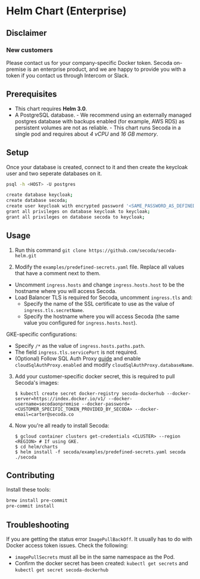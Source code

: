 # Helm Chart (Enterprise)

## Disclaimer

### New customers

Please contact us for your company-specific Docker token. Secoda on-premise is an enterprise product, and we are happy to provide you with a token if you contact us through Intercom or Slack.


## Prerequisites

- This chart requires **Helm 3.0**.
- A PostgreSQL database.
        - We recommend using an externally managed postgres database with backups enabled (for example, AWS RDS) as persistent volumes are not as reliable.
        - This chart runs Secoda in a single pod and requires about *4 vCPU* and *16 GB memory*.

## Setup

Once your database is created, connect to it and then create the keycloak user and two seperate databases on it.

```bash
psql -h <HOST> -U postgres
```

```bash
create database keycloak;
create database secoda;
create user keycloak with encrypted password '<SAME_PASSWORD_AS_DEFINED_IN_PREDEFINED-SECRETS.YAML>';
grant all privileges on database keycloak to keycloak;
grant all privileges on database secoda to keycloak;
```

## Usage

1.  Run this command `git clone https://github.com/secoda/secoda-helm.git`

2.  Modify the `examples/predefined-secrets.yaml` file. Replace all values that have a comment next to them.

- Uncomment `ingress.hosts` and change `ingress.hosts.host` to be the hostname where you will access Secoda.
- Load Balancer TLS is required for Secoda, uncomment `ingress.tls` and:
  - Specify the name of the SSL certificate to use as the value of `ingress.tls.secretName`.
  - Specify the hostname where you will access Secoda (the same value you configured for `ingress.hosts.host`).

GKE-specific configurations:

- Specify `/*` as the value of `ingress.hosts.paths.path`.
- The field `ingress.tls.servicePort` is not required.
- (Optional) Follow SQL Auth Proxy [guide](https://cloud.google.com/sql/docs/postgres/connect-kubernetes-engine) and enable `cloudSqlAuthProxy.enabled` and modify `cloudSqlAuthProxy.databaseName`.

3.  Add your customer-specific docker secret, this is required to pull Secoda's images:

        $ kubectl create secret docker-registry secoda-dockerhub --docker-server=https://index.docker.io/v1/ --docker-username=secodaonpremise --docker-password=<CUSTOMER_SPECIFIC_TOKEN_PROVIDED_BY_SECODA> --docker-email=carter@secoda.co

4.  Now you're all ready to install Secoda:

        $ gcloud container clusters get-credentials <CLUSTER> --region <REGION> # If using GKE.
        $ cd helm/charts
        $ helm install -f secoda/examples/predefined-secrets.yaml secoda ./secoda
## Contributing

Install these tools:

```bash
brew install pre-commit
pre-commit install
```

## Troubleshooting

If you are getting the status error `ImagePullBackOff`. It usually has to do with Docker access token issues. Check the following:
* `imagePullSecrets` must all be in the same namespace as the Pod.
* Confirm the docker secret has been created: `kubectl get secrets` and `kubectl get secret secoda-dockerhub`
